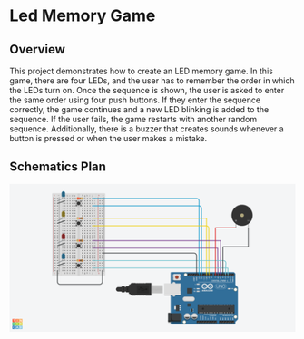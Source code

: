 # Led Memory Game

## Overview
This project demonstrates how to create an LED memory game. In this game, there are four LEDs, and the user has to remember the order in which the LEDs turn on. Once the sequence is shown, the user is asked to enter the same order using four push buttons. If they enter the sequence correctly, the game continues and a new LED blinking is added to the sequence. If the user fails, the game restarts with another random sequence. Additionally, there is a buzzer that creates sounds whenever a button is pressed or when the user makes a mistake.

## Schematics Plan
![alt text](schematics.png)